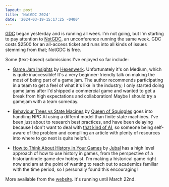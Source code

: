 ```yaml
---
layout: post
title: 'NotGDC 2024'
date: '2024-03-19-15:17:25 -0400'
---
```

[GDC](https://gdconf.com/) began yesterday and is running all week. I'm not going, but I'm starting to pay attention to [NotGDC](https://notgdc.io/), an unconference running the same week. GDC costs $2500 for an all-access ticket and runs into all kinds of issues stemming from that; NotGDC is free.

Some (text-based) submissions I've enjoyed so far include:

- [Game Jam Insights](https://medium.com/@hexenwerk/game-jam-insights-7386af975116) by [Hexenwerk](https://www.hexenwerk.dev/). Unfortunately it's on Medium, which is quite inaccessible! It's a very beginner-friendly talk on making the most of being part of a game jam. The author recommends participating in a team to get a feel of what it's like in the industry; I only started doing game jams after I'd shipped a commercial game and wanted to get a break from high expectations and collaboration! Maybe I should try a gamejam with a team someday.

- [Behaviour Trees vs State Macines](https://queenofsquiggles.github.io/guides/fsm-vs-bt/) by [Queen of Squiggles](https://blobfox.coffee/@queenofsquiggles) goes into handling NPC AI using a differnt model than finite state machines. I've been just about to research best practices, and have been delaying because I don't want to deal with [that kind of AI](https://illusion.baldurbjarnason.com/), so someone being self-aware of the problem and compiling an article with plenty of resources into where to go next is quite helpful.

- [How to Think About History in Your Games](https://exilian.co.uk/forum/index.php?topic=6845.msg154214#msg154214) by [Jubal](https://hcommons.org/members/jubalbarca/) has a high level approach of how to use history in games, from the perspective of a historian/indie game dev hobbyist. I'm making a historical game right now and am at the point of wanting to reach out to academics familiar with the time period, so I personally found this encouraging!

More available from the [website](https://notgdc.io/). It's running until March 22nd.